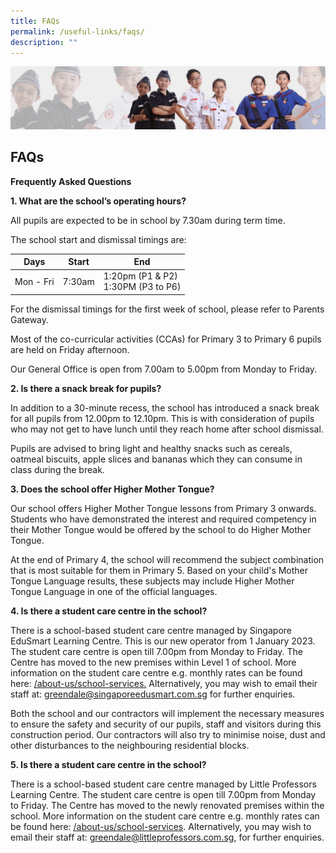 ```yaml
---
title: FAQs
permalink: /useful-links/faqs/
description: ""
---
```

![](/images/About%20Us/subbanner2.jpg)


## **FAQs**

**Frequently Asked Questions**

  

**1\. What are the school’s operating hours?**

  

All pupils are expected to be in school by 7.30am during term time.

  

The school start and dismissal timings are:


<table>
<thead>
  <tr>
    <th>Days</th>
    <th>Start</th>
    <th>End</th>
  </tr>
</thead>
<tbody>
  <tr>
    <td>Mon - Fri</td>
    <td>7:30am</td>
    <td>1:20pm (P1 &amp; P2)<br>1:30PM (P3 to P6)</td>
  </tr>
</tbody>
</table>

For the dismissal timings for the first week of school, please refer to Parents Gateway.

  

Most of the co-curricular activities (CCAs) for Primary 3 to Primary 6 pupils are held on Friday afternoon.

  

Our General Office is open from 7.00am to 5.00pm from Monday to Friday.

  

  

**2\. Is there a snack break for pupils?** 

In addition to a 30-minute recess, the school has introduced a snack break for all pupils from 12.00pm to 12.10pm. This is with consideration of pupils who may not get to have lunch until they reach home after school dismissal.

  

Pupils are advised to bring light and healthy snacks such as cereals, oatmeal biscuits, apple slices and bananas which they can consume in class during the break.

  

  

**3\. Does the school offer Higher Mother Tongue?**

Our school offers Higher Mother Tongue lessons from Primary 3 onwards.  Students who have demonstrated the interest and required competency in their Mother Tongue would be offered by the school to do Higher Mother Tongue. 

At the end of Primary 4, the school will recommend the subject combination that is most suitable for them in Primary 5. Based on your child's Mother Tongue Language results, these subjects may include Higher Mother Tongue Language in one of the official languages.


**4\. **Is there a student care centre in the school?**** 

There is a school-based student care centre managed by Singapore EduSmart Learning Centre. This is our new operator from 1 January 2023.  The student care centre is open till 7.00pm from Monday to Friday. The Centre has moved to the new premises within Level 1 of school. More information on the student care centre e.g. monthly rates can be found here: [/about-us/school-services.](https://greendalepri-moe-edu-sg-admin.cwp.sg/about-us/school-services) Alternatively, you may wish to email their staff at: [greendale@singaporeedusmart.com.sg](mailto:greendale@singaporeedusmart.com.sg) for further enquiries.
  

Both the school and our contractors will implement the necessary measures to ensure the safety and security of our pupils, staff and visitors during this construction period. Our contractors will also try to minimise noise, dust and other disturbances to the neighbouring residential blocks.

  

  

**5\. Is there a student care centre in the school?** 

There is a school-based student care centre managed by Little Professors Learning Centre. The student care centre is open till 7.00pm from Monday to Friday. The Centre has moved to the newly renovated premises within the school. More information on the student care centre e.g. monthly rates can be found here: [/about-us/school-services](https://staging.d26uzavxcoervm.amplifyapp.com/about-us/school-services/). Alternatively, you may wish to email their staff at: [greendale@littleprofessors.com.sg](mailto:greendale@littleprofessors.com.sg), for further enquiries.